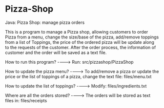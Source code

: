# Pizza-Shop
Java: Pizza Shop: manage pizza orders 

This is a program to manage a Pizza shop, allowing customers to order Pizza from a menu, change the size/base of the pizza, add/remove toppings from a list of Toppings, the price of the ordered pizza will be update along to the requests of the customer. After the order process, the information of customer and the order will be saved as a text file.

How to run this program? 
----> Run: src/pizzashop/PizzaShop

How to update the pizza menu? 
----> To add/remove a pizza or update the price or the list of toppings of a pizza, change the text file: files/menu.txt

How to update the list of toppings?
----> Modify: files/ingredients.txt

Where are all the orders stored? 
----> The orders will be stored as text files in: files/receipts


